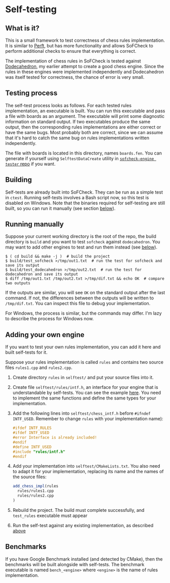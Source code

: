 # Self-testing

## What is it?

This is a small framework to test correctness of chess rules implementation. It is similar to
[Perft][1], but has more functionality and allows SoFCheck to perform additional checks to ensure
that everything is correct.

The implementation of chess rules in SoFCheck is tested against [Dodecahedron][2], my earlier
attempt to create a good chess engine. Since the rules in these engines were implemented
independently and Dodecahedron was itself tested for correctness, the chance of error is very
small.

## Testing process

The self-test process looks as follows. For each tested rules implementation, an executable is
built. You can run this executable and pass a file with boards as an argument. The executable will
print some diagnostic information on standard output. If two executables produce the same output,
then the corresponding rules implementations are either correct or have the same bugs. Most
probably both are correct, since we can assume that it's hard to catch the same bug on rules
implementations written independently.

The file with boards is located in this directory, names `boards.fen`. You can generate if yourself
using `SelftestDataCreate` utility in [`sofcheck-engine tester` repo][3] if you want.

## Building

Self-tests are already built into SoFCheck. They can be run as a simple test in `ctest`. Running
self-tests involves a Bash script now, so this test is disabled on Windows. Note that the binaries
required for self-testing are still built, so you can run it manually (see section
[below](#running-manually)).

## Running manually

Suppose your current working directory is the root of the repo, the build directory is `build` and
you want to test `sofcheck` against `dodecahedron`. You may want to add other engines to test and
run them instead (see [below](#adding-your-own-engine)).

~~~
$ ( cd build && make -j )  # build the project
$ build/test_sofcheck >/tmp/out1.txt  # run the test for sofcheck and save its output
$ build/test_dodecahedron >/tmp/out2.txt  # run the test for dodecahedron and save its output
$ diff /tmp/out1.txt /tmp/out2.txt >/tmp/dif.txt && echo OK  # compare two outputs
~~~

If the outputs are similar, you will see `OK` on the standard output after the last command. If
not, the differences between the outputs will be written to `/tmp/dif.txt`. You can inspect this
file to debug your implementation.

For Windows, the process is similar, but the commands may differ. I'm lazy to describe the process
for Windows now.

## Adding your own engine

If you want to test your own rules implementation, you can add it here and built self-tests for it.

Suppose your rules implementation is called `rules` and contains two source files `rules1.cpp` and
`rules2.cpp`.

1. Create directory `rules` in `selftest/` and put your source files into it.

2. Create file `selftest/rules/intf.h`, an interface for your engine that is understandable by
self-tests. You can see the example [here][4]. You need to implement the same functions and define
the same types for your implementation.

3. Add the following lines into `selftest/chess_intf.h` before `#ifndef INTF_USED`. Remember to
change `rules` with your implementation name):

    ```cpp
    #ifdef INTF_RULES
    #ifdef INTF_USED
    #error Interface is already included!
    #endif
    #define INTF_USED
    #include "rules/intf.h"
    #endif
    ```

4. Add your implementation into `selftest/CMakeLists.txt`. You also need to adapt it for your
implementation, replacing its name and the names of the source files:

    ```cmake
    add_chess_impl(rules
      rules/rules1.cpp
      rules/rules2.cpp
    )
    ```

5. Rebuild the project. The build must complete successfully, and `test_rules` executable must
appear

6. Run the self-test against any existing implementation, as described [above](#running-manually)

## Benchmarks

If you have Google Benchmark installed (and detected by CMake), then the benchmarks will be built
alongside with self-tests. The benchmark executable is named `bench_<engine>` where `<engine>` is the
name of rules implementation.

[1]: https://www.chessprogramming.org/Perft
[2]: https://github.com/alex65536/dodecahedron
[3]: https://github.com/alex65536/sofcheck-engine-tester/tree/master/selftest_data_create
[4]: https://github.com/alex65536/sofcheck/blob/analysis-improve/selftest/sofcheck/intf.h

